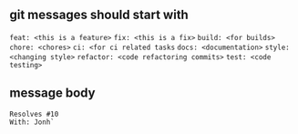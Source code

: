 ## git messages should start with 
 
`feat: <this is a feature>`
`fix: <this is a fix>`
`build: <for builds>`
`chore: <chores>`
`ci: <for ci related tasks`
`docs: <documentation>`
`style: <changing style>`
`refactor: <code refactoring commits>`
`test: <code testing>`
  
  
## message body

```
Resolves #10
With: Jonh`
```
 
 
